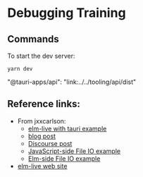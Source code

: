 # Debugging Training

## Commands

To start the dev server:

```
yarn dev
```
"@tauri-apps/api": "link:../../tooling/api/dist"
## Reference links:
- From jxxcarlson:
  - [elm-live with tauri example](https://github.com/jxxcarlson/elm-editor/tree/master/olddemo)
  - [blog post](https://dev.to/jxxcarlson/making-an-elm-desktop-app-with-tauri-3n3i)
  - [Discourse post](https://discourse.elm-lang.org/t/making-a-desktop-app-with-elm-deno-velociraptor-and-now-tauri/5917/32)
  - [JavaScript-side File IO example](https://github.com/jxxcarlson/elm-editor/blob/master/olddemo/public/assets/outside_source.js)
  - [Elm-side File IO example](https://github.com/jxxcarlson/elm-editor/blob/master/olddemo/src/Outside.elm)
- [elm-live web site](https://www.elm-live.com/)

